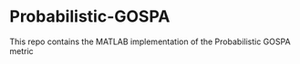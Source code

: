 # Probabilistic-GOSPA
This repo contains the MATLAB implementation of the Probabilistic GOSPA metric
